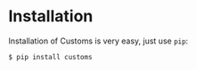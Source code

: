 # Installation
Installation of Customs is very easy, just use `pip`:

```shell
$ pip install customs
```
